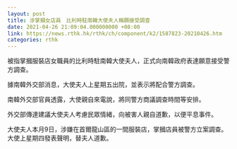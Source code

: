 ```yaml
---
layout: post
title: 涉掌摑女店員　比利時駐南韓大使夫人稱願接受調查
date: 2021-04-26 21:09:04.000000000 +08:00
link: https://news.rthk.hk/rthk/ch/component/k2/1587823-20210426.htm
categories: rthk
---
```


被指掌摑服裝店女職員的比利時駐南韓大使夫人，正式向南韓政府表達願意接受警方調查。

據南韓外交部消息，大使夫人上星期五出院，並表示將配合警方調查。

南韓外交部官員透露，大使親自來電說，將同警方商議調查時間等安排。

外交部傳達建議大使夫人考慮民眾情緒，向被害人親自道歉，以便平息事件。

大使夫人本月9日，涉嫌在首爾龍山區的一間服裝店，掌摑店員被警方立案調查。大使上星期四發表聲明，替夫人道歉。
